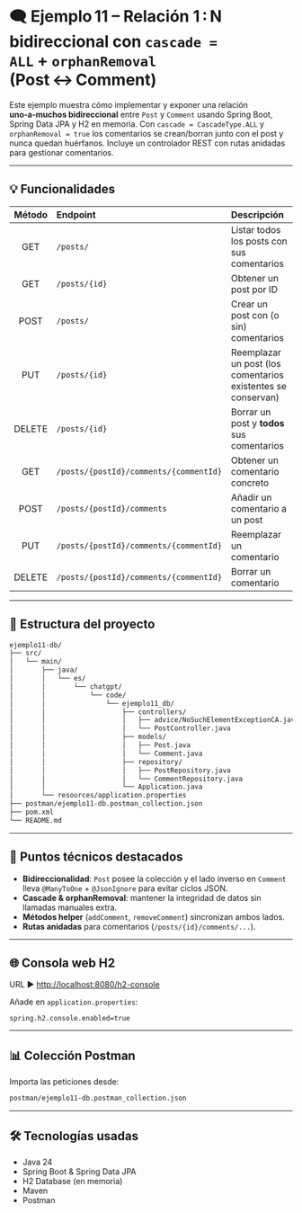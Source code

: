 # 🗨️ Ejemplo 11 – Relación 1 : N bidireccional con `cascade = ALL` + `orphanRemoval` (Post ↔ Comment)

Este ejemplo muestra cómo implementar y exponer una relación **uno‑a‑muchos bidireccional** entre `Post` y `Comment` usando Spring Boot, Spring Data JPA y H2 en memoria. Con `cascade = CascadeType.ALL` y `orphanRemoval = true` los comentarios se crean/borran junto con el post y nunca quedan huérfanos. Incluye un controlador REST con rutas anidadas para gestionar comentarios.

---

## 💡 Funcionalidades

| Método | Endpoint | Descripción |
|:------:|:---------|:------------|
| GET | `/posts/` | Listar todos los posts con sus comentarios |
| GET | `/posts/{id}` | Obtener un post por ID |
| POST | `/posts/` | Crear un post con (o sin) comentarios |
| PUT | `/posts/{id}` | Reemplazar un post (los comentarios existentes se conservan) |
| DELETE | `/posts/{id}` | Borrar un post y **todos** sus comentarios |
| GET | `/posts/{postId}/comments/{commentId}` | Obtener un comentario concreto |
| POST | `/posts/{postId}/comments` | Añadir un comentario a un post |
| PUT | `/posts/{postId}/comments/{commentId}` | Reemplazar un comentario |
| DELETE | `/posts/{postId}/comments/{commentId}` | Borrar un comentario |

---

## 📁 Estructura del proyecto

```bash
ejemplo11-db/
├── src/
│   └── main/
│       ├── java/
│       │   └── es/
│       │       └── chatgpt/
│       │           └── code/
│       │               └── ejemplo11_db/
│       │                   ├── controllers/
│       │                   │   ├── advice/NoSuchElementExceptionCA.java
│       │                   │   └── PostController.java
│       │                   ├── models/
│       │                   │   ├── Post.java
│       │                   │   └── Comment.java
│       │                   ├── repository/
│       │                   │   ├── PostRepository.java
│       │                   │   └── CommentRepository.java
│       │                   └── Application.java
│       └── resources/application.properties
├── postman/ejemplo11-db.postman_collection.json
├── pom.xml
└── README.md
```

---

## 🔧 Puntos técnicos destacados

- **Bidireccionalidad**: `Post` posee la colección y el lado inverso en `Comment` lleva `@ManyToOne` + `@JsonIgnore` para evitar ciclos JSON.
- **Cascade & orphanRemoval**: mantener la integridad de datos sin llamadas manuales extra.
- **Métodos helper** (`addComment`, `removeComment`) sincronizan ambos lados.
- **Rutas anidadas** para comentarios (`/posts/{id}/comments/...`).

---

## 🌐 Consola web H2

URL ▶ <http://localhost:8080/h2-console>

Añade en `application.properties`:

```properties
spring.h2.console.enabled=true
```

---

## 📊 Colección Postman

Importa las peticiones desde:

```bash
postman/ejemplo11-db.postman_collection.json
```

---

## 🛠️ Tecnologías usadas

- Java 24  
- Spring Boot & Spring Data JPA  
- H2 Database (en memoria)  
- Maven  
- Postman
